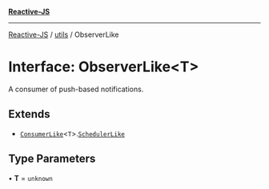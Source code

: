 [**Reactive-JS**](../../README.md)

***

[Reactive-JS](../../README.md) / [utils](../README.md) / ObserverLike

# Interface: ObserverLike\<T\>

A consumer of push-based notifications.

## Extends

- [`ConsumerLike`](ConsumerLike.md)\<`T`\>.[`SchedulerLike`](SchedulerLike.md)

## Type Parameters

• **T** = `unknown`
